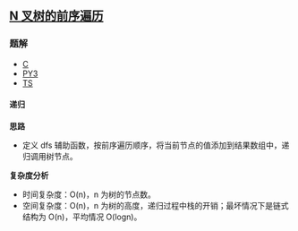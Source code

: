 ## [N 叉树的前序遍历](https://leetcode.cn/problems/n-ary-tree-preorder-traversal/)

### 题解
+ [C](../../c/640/589.c)
+ [PY3](../../py3/640/589.py)
+ [TS](../../ts/640/589.ts)

#### 递归
**思路**
+ 定义 dfs 辅助函数，按前序遍历顺序，将当前节点的值添加到结果数组中，递归调用树节点。

**复杂度分析**
+ 时间复杂度：O(n)，n 为树的节点数。
+ 空间复杂度：O(n)，n 为树的高度，递归过程中栈的开销；最坏情况下是链式结构为 O(n)，平均情况 O(logn)。  
